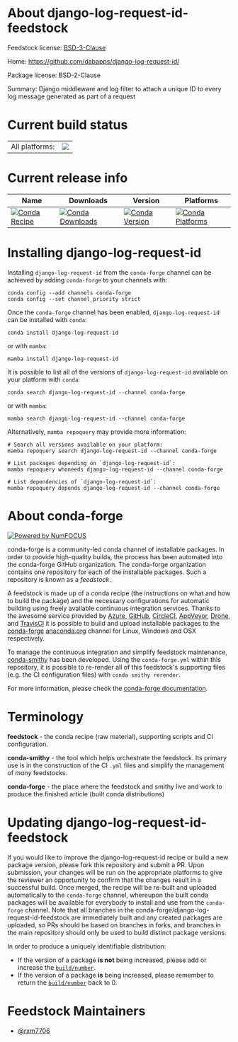 About django-log-request-id-feedstock
=====================================

Feedstock license: [BSD-3-Clause](https://github.com/conda-forge/django-log-request-id-feedstock/blob/main/LICENSE.txt)

Home: https://github.com/dabapps/django-log-request-id/

Package license: BSD-2-Clause

Summary: Django middleware and log filter to attach a unique ID to every log message generated as part of a request

Current build status
====================


<table><tr><td>All platforms:</td>
    <td>
      <a href="https://dev.azure.com/conda-forge/feedstock-builds/_build/latest?definitionId=20475&branchName=main">
        <img src="https://dev.azure.com/conda-forge/feedstock-builds/_apis/build/status/django-log-request-id-feedstock?branchName=main">
      </a>
    </td>
  </tr>
</table>

Current release info
====================

| Name | Downloads | Version | Platforms |
| --- | --- | --- | --- |
| [![Conda Recipe](https://img.shields.io/badge/recipe-django--log--request--id-green.svg)](https://anaconda.org/conda-forge/django-log-request-id) | [![Conda Downloads](https://img.shields.io/conda/dn/conda-forge/django-log-request-id.svg)](https://anaconda.org/conda-forge/django-log-request-id) | [![Conda Version](https://img.shields.io/conda/vn/conda-forge/django-log-request-id.svg)](https://anaconda.org/conda-forge/django-log-request-id) | [![Conda Platforms](https://img.shields.io/conda/pn/conda-forge/django-log-request-id.svg)](https://anaconda.org/conda-forge/django-log-request-id) |

Installing django-log-request-id
================================

Installing `django-log-request-id` from the `conda-forge` channel can be achieved by adding `conda-forge` to your channels with:

```
conda config --add channels conda-forge
conda config --set channel_priority strict
```

Once the `conda-forge` channel has been enabled, `django-log-request-id` can be installed with `conda`:

```
conda install django-log-request-id
```

or with `mamba`:

```
mamba install django-log-request-id
```

It is possible to list all of the versions of `django-log-request-id` available on your platform with `conda`:

```
conda search django-log-request-id --channel conda-forge
```

or with `mamba`:

```
mamba search django-log-request-id --channel conda-forge
```

Alternatively, `mamba repoquery` may provide more information:

```
# Search all versions available on your platform:
mamba repoquery search django-log-request-id --channel conda-forge

# List packages depending on `django-log-request-id`:
mamba repoquery whoneeds django-log-request-id --channel conda-forge

# List dependencies of `django-log-request-id`:
mamba repoquery depends django-log-request-id --channel conda-forge
```


About conda-forge
=================

[![Powered by
NumFOCUS](https://img.shields.io/badge/powered%20by-NumFOCUS-orange.svg?style=flat&colorA=E1523D&colorB=007D8A)](https://numfocus.org)

conda-forge is a community-led conda channel of installable packages.
In order to provide high-quality builds, the process has been automated into the
conda-forge GitHub organization. The conda-forge organization contains one repository
for each of the installable packages. Such a repository is known as a *feedstock*.

A feedstock is made up of a conda recipe (the instructions on what and how to build
the package) and the necessary configurations for automatic building using freely
available continuous integration services. Thanks to the awesome service provided by
[Azure](https://azure.microsoft.com/en-us/services/devops/), [GitHub](https://github.com/),
[CircleCI](https://circleci.com/), [AppVeyor](https://www.appveyor.com/),
[Drone](https://cloud.drone.io/welcome), and [TravisCI](https://travis-ci.com/)
it is possible to build and upload installable packages to the
[conda-forge](https://anaconda.org/conda-forge) [anaconda.org](https://anaconda.org/)
channel for Linux, Windows and OSX respectively.

To manage the continuous integration and simplify feedstock maintenance,
[conda-smithy](https://github.com/conda-forge/conda-smithy) has been developed.
Using the ``conda-forge.yml`` within this repository, it is possible to re-render all of
this feedstock's supporting files (e.g. the CI configuration files) with ``conda smithy rerender``.

For more information, please check the [conda-forge documentation](https://conda-forge.org/docs/).

Terminology
===========

**feedstock** - the conda recipe (raw material), supporting scripts and CI configuration.

**conda-smithy** - the tool which helps orchestrate the feedstock.
                   Its primary use is in the construction of the CI ``.yml`` files
                   and simplify the management of *many* feedstocks.

**conda-forge** - the place where the feedstock and smithy live and work to
                  produce the finished article (built conda distributions)


Updating django-log-request-id-feedstock
========================================

If you would like to improve the django-log-request-id recipe or build a new
package version, please fork this repository and submit a PR. Upon submission,
your changes will be run on the appropriate platforms to give the reviewer an
opportunity to confirm that the changes result in a successful build. Once
merged, the recipe will be re-built and uploaded automatically to the
`conda-forge` channel, whereupon the built conda packages will be available for
everybody to install and use from the `conda-forge` channel.
Note that all branches in the conda-forge/django-log-request-id-feedstock are
immediately built and any created packages are uploaded, so PRs should be based
on branches in forks, and branches in the main repository should only be used to
build distinct package versions.

In order to produce a uniquely identifiable distribution:
 * If the version of a package **is not** being increased, please add or increase
   the [``build/number``](https://docs.conda.io/projects/conda-build/en/latest/resources/define-metadata.html#build-number-and-string).
 * If the version of a package **is** being increased, please remember to return
   the [``build/number``](https://docs.conda.io/projects/conda-build/en/latest/resources/define-metadata.html#build-number-and-string)
   back to 0.

Feedstock Maintainers
=====================

* [@rxm7706](https://github.com/rxm7706/)

